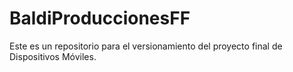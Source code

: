 # BaldiProduccionesFF
Este es un repositorio para el versionamiento del proyecto final de Dispositivos Móviles.
